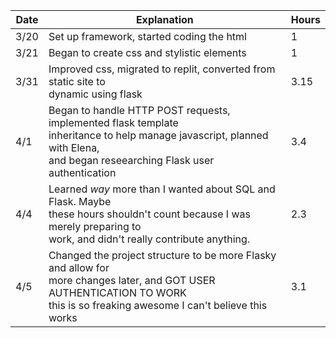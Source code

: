 |Date|Explanation|Hours|
|---|---|---|
|3/20|Set up framework, started coding the html|1|
|3/21|Began to create css and stylistic elements|1|
|3/31|Improved css, migrated to replit, converted from static site to<br>dynamic using flask|3.15|
|4/1|Began to handle HTTP POST requests, implemented flask template<br> inheritance to help manage javascript, planned with Elena,<br>and began reseearching Flask user authentication|3.4|
|4/4|Learned *way* more than I wanted about SQL and Flask. Maybe <br> these hours shouldn't count because I was merely preparing to <br> work, and didn't really contribute anything. | 2.3 |
|4/5|Changed the project structure to be more Flasky and allow for <br> more changes later, and GOT USER AUTHENTICATION TO WORK <br> this is so freaking awesome I can't believe this works |3.1|